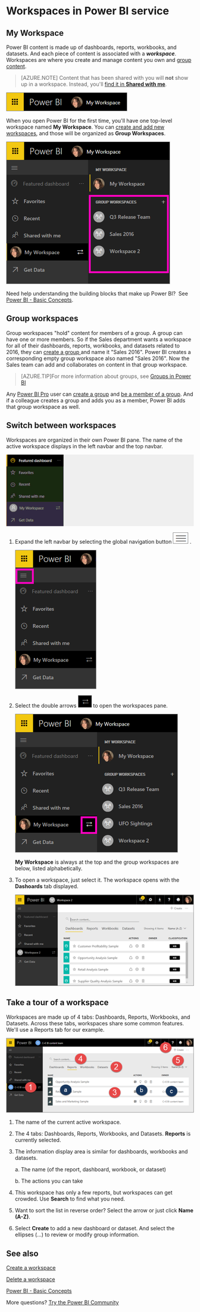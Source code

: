 ﻿<properties
   pageTitle="Workspaces in Power BI"
   description="documentation for workspaces in Power BI"
   services="powerbi"
   documentationCenter=""
   authors="mihart"
   manager="mblythe"
   backup=""
   editor=""
   tags=""
   qualityFocus="no"
   qualityDate=""/>

<tags
   ms.service="powerbi"
   ms.devlang="NA"
   ms.topic="article"
   ms.tgt_pltfrm="NA"
   ms.workload="powerbi"
   ms.date="11/10/2016"
   ms.author="mihart"/>

# Workspaces in Power BI service
## My Workspace
Power BI content is made up of dashboards, reports, workbooks, and datasets. And each piece of content is associated with a ***workspace***. Workspaces are where you create and manage content you own and [group content](powerbi-service-new-create-a-group-in-power-bi.md).

>[AZURE.NOTE] Content that has been shared with you will **not** show up in a workspace. Instead, you'll [find it in **Shared with me**](powerbi-service-shared-with-me.md).

![](media/powerbi-service-workspaces/power-bi-my-workspace.png)

When you open Power BI for the first time, you'll have one top-level workspace named **My Workspace**. You can [create and add new workspaces](powerbi-service-manage-workspaces.md), and those will be organized as **Group Workspaces**.

![](media/powerbi-service-workspaces/power-bi-group-workspaces.png)

Need help understanding the building blocks that make up Power BI?  See [Power BI - Basic Concepts](powerbi-service-basic-concepts.md).

## Group workspaces
Group workspaces "hold" content for members of a group. A group can have one or more members. So if the Sales department wants a workspace for all of their dashboards, reports, workbooks, and datasets related to 2016, they can [create a group ](powerbi-service-new-create-a-group-in-power-bi.md) and name it "Sales 2016". Power BI creates a corresponding empty group workspace also named "Sales 2016". Now the Sales team can add and collaborates on content in that group workspace.

>[AZURE.TIP]For more information about groups, see [Groups in Power BI](powerbi-service-new-create-a-group-in-power-bi.md)

Any [Power BI Pro](powerbi-power-bi-pro-content-what-is-it.md) user can [create a group](powerbi-service-new-create-a-group-in-power-bi.md) and [be a member of a group](powerbi-service-share-unshare-dashboard). And if a colleague creates a group and adds you as a member, Power BI adds that group workspace as well.

## Switch between workspaces

Workspaces are organized in their own Power BI pane. The name of the active workspace displays in the left navbar and the top navbar.

![](media/powerbi-service-workspaces/power-bi-switch2.gif)

1. Expand the left navbar by selecting the global navigation button  ![](media/powerbi-service-workspaces/power-bi-gnb-icon.png) .

    ![](media/powerbi-service-workspaces/power-bi-expand.png)

2.  Select the double arrows ![](media/powerbi-service-workspaces/power-bi-arrows-icon.png) to open the workspaces pane.

    ![](media/powerbi-service-workspaces/power-bi-workspace-pane.png)

    **My Workspace** is always at the top and the group workspaces are below, listed alphabetically.

3.  To open a workspace, just select it. The workspace opens with the **Dashoards** tab displayed.

    ![](media/powerbi-service-workspaces/power-bi-dashboards-tab.png)


## Take a tour of a workspace
Workspaces are made up of 4 tabs: Dashboards, Reports, Workbooks, and Datasets. Across these tabs, workspaces share some common features. We'll use a Reports tab for our example.

![](media/powerbi-service-workspaces/power-bi-tour.png)

1. The name of the current active workspace.

2. The 4 tabs: Dashboards, Reports, Workbooks, and Datasets. **Reports** is currently selected.

3. The information display area is similar for dashboards, workbooks and datasets.

   a. The name (of the report, dashboard, workbook, or dataset)

   b. The actions you can take


4. This workspace has only a few reports, but workspaces can get crowded. Use **Search** to find what you need.

5. Want to sort the list in reverse order?  Select the arrow or just click **Name (A-Z)**.

6. Select **Create** to add a new dashboard or dataset.  And select the ellipses (...) to review or modify group information.

##  See also
[Create a workspace](powerbi-service-new-create-a-group-in-power-bi.md)

[Delete a workspace](powerbi-service-delete.md)

[Power BI - Basic Concepts](powerbi-service-basic-concepts.md)

More questions? [Try the Power BI Community](http://community.powerbi.com/)
